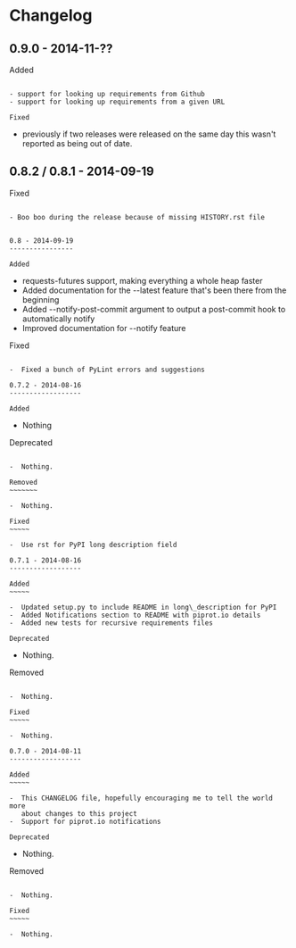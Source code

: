 Changelog
=========

0.9.0 - 2014-11-??
----------------

Added
~~~~~

- support for looking up requirements from Github
- support for looking up requirements from a given URL

Fixed
~~~~~

- previously if two releases were released on the same day this wasn't
  reported as being out of date.


0.8.2 / 0.8.1 - 2014-09-19
----------------

Fixed
~~~~~

- Boo boo during the release because of missing HISTORY.rst file


0.8 - 2014-09-19
----------------

Added
~~~~~

-  requests-futures support, making everything a whole heap faster
-  Added documentation for the --latest feature that's been there from
   the beginning
-  Added --notify-post-commit argument to output a post-commit hook to
   automatically notify
-  Improved documentation for --notify feature

Fixed
~~~~~

-  Fixed a bunch of PyLint errors and suggestions

0.7.2 - 2014-08-16
------------------

Added
~~~~~

-  Nothing

Deprecated
~~~~~~~~~~

-  Nothing.

Removed
~~~~~~~

-  Nothing.

Fixed
~~~~~

-  Use rst for PyPI long description field

0.7.1 - 2014-08-16
------------------

Added
~~~~~

-  Updated setup.py to include README in long\_description for PyPI
-  Added Notifications section to README with piprot.io details
-  Added new tests for recursive requirements files

Deprecated
~~~~~~~~~~

-  Nothing.

Removed
~~~~~~~

-  Nothing.

Fixed
~~~~~

-  Nothing.

0.7.0 - 2014-08-11
------------------

Added
~~~~~

-  This CHANGELOG file, hopefully encouraging me to tell the world more
   about changes to this project
-  Support for piprot.io notifications

Deprecated
~~~~~~~~~~

-  Nothing.

Removed
~~~~~~~

-  Nothing.

Fixed
~~~~~

-  Nothing.
